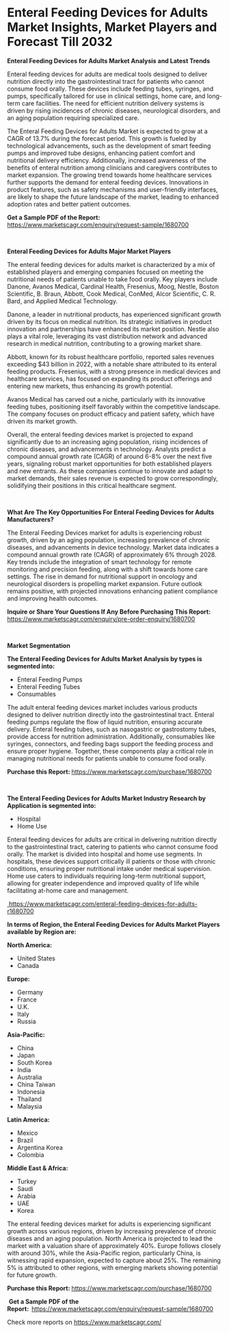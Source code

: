 <p><h1>Enteral Feeding Devices for Adults Market Insights, Market Players and Forecast Till 2032</h1></p><p><strong>Enteral Feeding Devices for Adults Market Analysis and Latest Trends</strong></p>
<p><p>Enteral feeding devices for adults are medical tools designed to deliver nutrition directly into the gastrointestinal tract for patients who cannot consume food orally. These devices include feeding tubes, syringes, and pumps, specifically tailored for use in clinical settings, home care, and long-term care facilities. The need for efficient nutrition delivery systems is driven by rising incidences of chronic diseases, neurological disorders, and an aging population requiring specialized care.</p><p>The Enteral Feeding Devices for Adults Market is expected to grow at a CAGR of 13.7% during the forecast period. This growth is fueled by technological advancements, such as the development of smart feeding pumps and improved tube designs, enhancing patient comfort and nutritional delivery efficiency. Additionally, increased awareness of the benefits of enteral nutrition among clinicians and caregivers contributes to market expansion. The growing trend towards home healthcare services further supports the demand for enteral feeding devices. Innovations in product features, such as safety mechanisms and user-friendly interfaces, are likely to shape the future landscape of the market, leading to enhanced adoption rates and better patient outcomes.</p></p>
<p><strong>Get a Sample PDF of the Report:&nbsp;</strong> <a href="https://www.marketscagr.com/enquiry/request-sample/1680700?utm_campaign=3122&utm_medium=2&utm_source=Github&utm_content=ia&utm_term=24032025&utm_id=enteral-feeding-devices-for-adults">https://www.marketscagr.com/enquiry/request-sample/1680700</a></p>
<p>&nbsp;</p>
<p><strong>Enteral Feeding Devices for Adults Major Market Players</strong></p>
<p><p>The enteral feeding devices for adults market is characterized by a mix of established players and emerging companies focused on meeting the nutritional needs of patients unable to take food orally. Key players include Danone, Avanos Medical, Cardinal Health, Fresenius, Moog, Nestle, Boston Scientific, B. Braun, Abbott, Cook Medical, ConMed, Alcor Scientific, C. R. Bard, and Applied Medical Technology. </p><p>Danone, a leader in nutritional products, has experienced significant growth driven by its focus on medical nutrition. Its strategic initiatives in product innovation and partnerships have enhanced its market position. Nestle also plays a vital role, leveraging its vast distribution network and advanced research in medical nutrition, contributing to a growing market share.</p><p>Abbott, known for its robust healthcare portfolio, reported sales revenues exceeding $43 billion in 2022, with a notable share attributed to its enteral feeding products. Fresenius, with a strong presence in medical devices and healthcare services, has focused on expanding its product offerings and entering new markets, thus enhancing its growth potential.</p><p>Avanos Medical has carved out a niche, particularly with its innovative feeding tubes, positioning itself favorably within the competitive landscape. The company focuses on product efficacy and patient safety, which have driven its market growth.</p><p>Overall, the enteral feeding devices market is projected to expand significantly due to an increasing aging population, rising incidences of chronic diseases, and advancements in technology. Analysts predict a compound annual growth rate (CAGR) of around 6-8% over the next five years, signaling robust market opportunities for both established players and new entrants. As these companies continue to innovate and adapt to market demands, their sales revenue is expected to grow correspondingly, solidifying their positions in this critical healthcare segment.</p></p>
<p>&nbsp;</p>
<p><strong>What Are The Key Opportunities For Enteral Feeding Devices for Adults Manufacturers?</strong></p>
<p><p>The Enteral Feeding Devices market for adults is experiencing robust growth, driven by an aging population, increasing prevalence of chronic diseases, and advancements in device technology. Market data indicates a compound annual growth rate (CAGR) of approximately 6% through 2028. Key trends include the integration of smart technology for remote monitoring and precision feeding, along with a shift towards home care settings. The rise in demand for nutritional support in oncology and neurological disorders is propelling market expansion. Future outlook remains positive, with projected innovations enhancing patient compliance and improving health outcomes.</p></p>
<p><strong>Inquire or Share Your Questions If Any Before Purchasing This Report:</strong> <a href="https://www.marketscagr.com/enquiry/pre-order-enquiry/1680700?utm_campaign=3122&utm_medium=2&utm_source=Github&utm_content=ia&utm_term=24032025&utm_id=enteral-feeding-devices-for-adults">https://www.marketscagr.com/enquiry/pre-order-enquiry/1680700</a></p>
<p>&nbsp;</p>
<p><strong>Market Segmentation</strong></p>
<p><strong>The Enteral Feeding Devices for Adults Market Analysis by types is segmented into:</strong></p>
<p><ul><li>Enteral Feeding Pumps</li><li>Enteral Feeding Tubes</li><li>Consumables</li></ul></p>
<p><p>The adult enteral feeding devices market includes various products designed to deliver nutrition directly into the gastrointestinal tract. Enteral feeding pumps regulate the flow of liquid nutrition, ensuring accurate delivery. Enteral feeding tubes, such as nasogastric or gastrostomy tubes, provide access for nutrition administration. Additionally, consumables like syringes, connectors, and feeding bags support the feeding process and ensure proper hygiene. Together, these components play a critical role in managing nutritional needs for patients unable to consume food orally.</p></p>
<p><strong>Purchase this Report:&nbsp;</strong><a href="https://www.marketscagr.com/purchase/1680700?utm_campaign=3122&utm_medium=2&utm_source=Github&utm_content=ia&utm_term=24032025&utm_id=enteral-feeding-devices-for-adults">https://www.marketscagr.com/purchase/1680700</a></p>
<p>&nbsp;</p>
<p><strong>The Enteral Feeding Devices for Adults Market Industry Research by Application is segmented into:</strong></p>
<p><ul><li>Hospital</li><li>Home Use</li></ul></p>
<p><p>Enteral feeding devices for adults are critical in delivering nutrition directly to the gastrointestinal tract, catering to patients who cannot consume food orally. The market is divided into hospital and home use segments. In hospitals, these devices support critically ill patients or those with chronic conditions, ensuring proper nutritional intake under medical supervision. Home use caters to individuals requiring long-term nutritional support, allowing for greater independence and improved quality of life while facilitating at-home care and management.</p></p>
<p><a href="https://www.marketscagr.com/enteral-feeding-devices-for-adults-r1680700?utm_campaign=3122&utm_medium=2&utm_source=Github&utm_content=ia&utm_term=24032025&utm_id=enteral-feeding-devices-for-adults">&nbsp;https://www.marketscagr.com/enteral-feeding-devices-for-adults-r1680700</a></p>
<p><strong>In terms of Region, the Enteral Feeding Devices for Adults Market Players available by Region are:</strong></p>
<p>
    <p> <strong> North America: </strong>
        <ul>
            <li>United States</li>
            <li>Canada</li>
        </ul>
        </p> 
    <p> <strong> Europe: </strong>
        <ul>
            <li>Germany</li>
            <li>France</li>
            <li>U.K.</li>
            <li>Italy</li>
            <li>Russia</li>
        </ul>
        </p> 
    <p> <strong> Asia-Pacific: </strong>
        <ul>
            <li>China</li>
            <li>Japan</li>
            <li>South Korea</li>
            <li>India</li>
            <li>Australia</li>
            <li>China Taiwan</li>
            <li>Indonesia</li>
            <li>Thailand</li>
            <li>Malaysia</li>
        </ul>
        </p> 
    <p> <strong> Latin America: </strong>
        <ul>
            <li>Mexico</li>
            <li>Brazil</li>
            <li>Argentina Korea</li>
            <li>Colombia</li>
        </ul>
        </p> 
    <p> <strong> Middle East & Africa: </strong>
        <ul>
            <li>Turkey</li>
            <li>Saudi</li>
            <li>Arabia</li>
            <li>UAE</li>
            <li>Korea</li>
        </ul>
    </p>
    </p>
<p><p>The enteral feeding devices market for adults is experiencing significant growth across various regions, driven by increasing prevalence of chronic diseases and an aging population. North America is projected to lead the market with a valuation share of approximately 40%. Europe follows closely with around 30%, while the Asia-Pacific region, particularly China, is witnessing rapid expansion, expected to capture about 25%. The remaining 5% is attributed to other regions, with emerging markets showing potential for future growth.</p></p>
<p><strong>Purchase this Report: </strong><a href="https://www.marketscagr.com/purchase/1680700?utm_campaign=3122&utm_medium=2&utm_source=Github&utm_content=ia&utm_term=24032025&utm_id=enteral-feeding-devices-for-adults">https://www.marketscagr.com/purchase/1680700</a></p>
<p>&nbsp;<strong>Get a Sample PDF of the Report:&nbsp;&nbsp;</strong><a href="https://www.marketscagr.com/enquiry/request-sample/1680700?utm_campaign=3122&utm_medium=2&utm_source=Github&utm_content=ia&utm_term=24032025&utm_id=enteral-feeding-devices-for-adults">https://www.marketscagr.com/enquiry/request-sample/1680700</a></p>
<p><strong></strong></p>
<p>Check more reports on <a href="https://www.marketscagr.com/?utm_campaign=3122&utm_medium=2&utm_source=Github&utm_content=ia&utm_term=24032025&utm_id=enteral-feeding-devices-for-adults">https://www.marketscagr.com/</a></p>